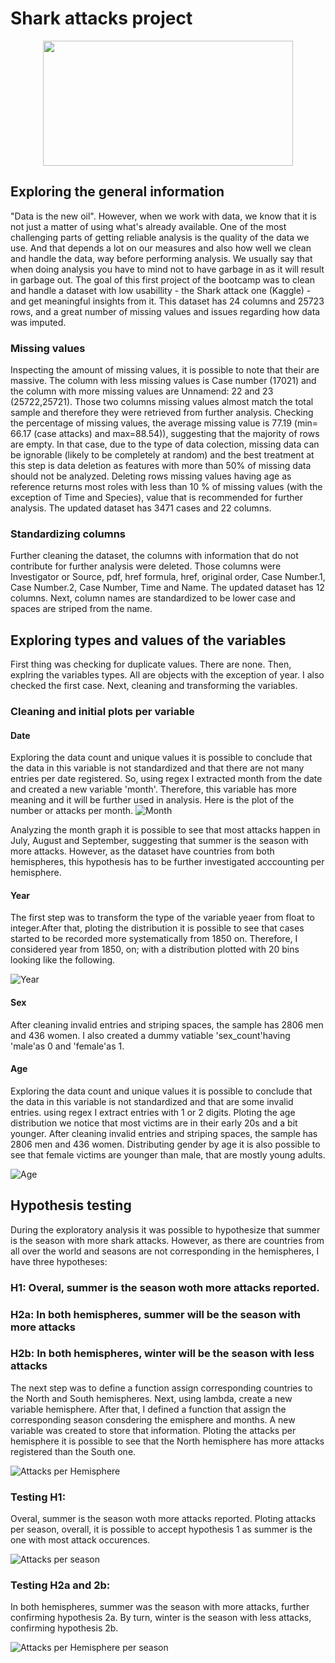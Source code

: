  # Shark attacks project 
 
 <p align="center">
<img src="https://media4.giphy.com/media/PfHrNe1cSKAjC/giphy.gif?cid=ecf05e47ovrt5l7r54lsqe8mnkom66uqynaj7x8qraw166tl&rid=giphy.gif&ct=g" width="400" height="200" />
</p>

 ## Exploring the general information

"Data is the new oil". However, when we work with data, we know that it is not just a matter of using what's already available. One of the most challenging parts of getting reliable analysis is the quality of the data we use. And that depends a lot on our measures and also how well we clean and handle the data, way before performing analysis. We usually say that when doing analysis you have to mind not to have garbage in as it will result in garbage out. The goal of this first project of the bootcamp was to clean and handle a dataset with low usabillity - the Shark attack one (Kaggle) - and get meaningful insights from it. This dataset has 24 columns and 25723 rows, and a great number of missing values and issues regarding how data was imputed.

### Missing values
Inspecting the amount of missing values, it is possible to note that their are massive. The column with less missing values is Case number (17021) and the column with more missing values are Unnamend: 22 and 23 (25722,25721). Those two columns missing values almost match the total sample and therefore they were retrieved from further analysis. Checking the  percentage of missing values, the average missing value is 77.19 (min= 66.17 (case attacks) and max=88.54)), suggesting that the majority of rows are empty. In that case, due to the type of data colection, missing data can be ignorable (likely to be completely at random) and the best treatment at this step is data deletion as features with more than 50% of missing data should not be analyzed. Deleting rows missing values having age as reference returns most roles with less than 10 % of missing values (with the exception of Time and Species), value that is recommended for further analysis. The updated dataset has 3471 cases and 22 columns.

### Standardizing columns
Further cleaning the dataset, the columns with information that do not contribute for further analysis were deleted. Those columns were Investigator or Source, pdf, href formula, href, original order, Case Number.1, Case Number.2, Case Number, Time and Name.
The updated dataset has 12 columns. Next, column names are standardized to be lower case and spaces are striped from the name.

## Exploring types and values of the variables
First thing was checking for duplicate values. There are none. Then, explring the variables types. All are objects with the exception of year. I also checked the first case. Next, cleaning and transforming the variables.

### Cleaning and initial plots per variable

#### Date
Exploring the data count and unique values it is possible to conclude that the data in this variable is not standardized and that there are not many entries per date registered. So, using regex I extracted month from the date and created a new variable 'month'. Therefore, this variable has more meaning and it will be further used in analysis. Here is the plot of the number or attacks per month. 
![Month](https://github.com/ju-br/Ironhack-Project/blob/main/figures/EDA/month.png)

Analyzing the month graph it is possible to see that most attacks happen in July, August and September, suggesting that summer is the season with more attacks. However, as the dataset have countries from both hemispheres, this hypothesis has to be further investigated acccounting per hemisphere.

#### Year
The first step was to transform the type of the variable yeaer from float to integer.After that, ploting the distribution it is possible to see that cases started to be recorded more systematically from 1850 on. Therefore, I considered year from 1850, on; with a distribution plotted with 20 bins looking like the following.

![Year](https://github.com/ju-br/Ironhack-Project/blob/main/figures/EDA/Year_1850.png)

#### Sex
After cleaning invalid entries and striping spaces, the sample has 2806 men and 436 women.
I also created a dummy vatiable 'sex_count'having 'male'as 0 and 'female'as 1.


#### Age
Exploring the data count and unique values it is possible to conclude that the data in this variable is not standardized and that are some invalid entries. using regex I extract entries with 1 or 2 digits. Ploting the age distribution we notice that most victims are in their early 20s and a bit younger.
After cleaning invalid entries and striping spaces, the sample has 2806 men and 436 women. Distributing gender by age it is also possible to see that female victims are younger than male, that are mostly young adults.

![Age](https://github.com/ju-br/Ironhack-Project/blob/main/figures/EDA/Age.png)

## Hypothesis testing
During the exploratory analysis it was possible to hypothesize that summer is the season with more shark attacks. However, as there are countries from all over the world and seasons are not corresponding in the hemispheres, I have three hypotheses:
### H1: Overal, summer is the season woth more attacks reported.
### H2a: In both hemispheres, summer will be the season with more attacks
### H2b: In both hemispheres, winter will be the season with less attacks

The next step was to define a function assign corresponding countries to the North and South hemispheres. Next, using lambda, create a new variable hemisphere.
After that, I defined a function that assign the corresponding season consdering the emisphere and months. A new variable was created to store that information. Ploting the attacks per hemisphere it is possible to see that the North hemisphere has more attacks registered than the South one.

![Attacks per Hemisphere](https://github.com/ju-br/Ironhack-Project/blob/main/figures/Hypotheses/Attacks_per_hemisphere.png)

### Testing H1: 
Overal, summer is the season woth more attacks reported.
Ploting attacks per season, overall, it is possible to accept hypothesis 1 as summer is the one with most attack occurences.

![Attacks per season](https://github.com/ju-br/Ironhack-Project/blob/main/figures/Hypotheses/Attacks_per_season.png)

### Testing H2a and 2b:
 In both hemispheres, summer was the season with more attacks, further confirming hypothesis 2a. By turn, winter is the season with less attacks, confirming hypothesis 2b.

![Attacks per Hemisphere per season](https://github.com/ju-br/Ironhack-Project/blob/main/figures/Hypotheses/Attacks_per_hemisphere_season.png)

